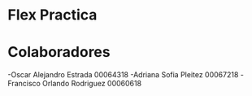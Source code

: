 # Flex Practica

# Colaboradores

-Oscar Alejandro Estrada 00064318
-Adriana Sofia Pleitez 00067218
-Francisco Orlando Rodriguez 00060618